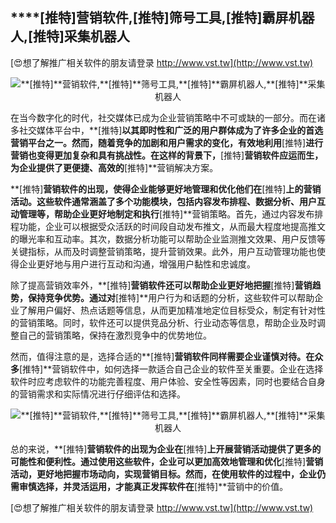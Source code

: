 ## ****[推特]**营销软件,**[推特]**筛号工具,**[推特]**霸屏机器人,**[推特]**采集机器人**

[😍想了解推广相关软件的朋友请登录 http://www.vst.tw](http://www.vst.tw)

 <center><img src="https://vst.tw/MP4/tuiguang/png/5.png" alt="**[推特]**营销软件,**[推特]**筛号工具,**[推特]**霸屏机器人,**[推特]**采集机器人"></center>

在当今数字化的时代，社交媒体已成为企业营销策略中不可或缺的一部分。而在诸多社交媒体平台中，**[推特]**以其即时性和广泛的用户群体成为了许多企业的首选营销平台之一。然而，随着竞争的加剧和用户需求的变化，有效地利用**[推特]**进行营销也变得更加复杂和具有挑战性。在这样的背景下，**[推特]**营销软件应运而生，为企业提供了更便捷、高效的**[推特]**营销解决方案。

**[推特]**营销软件的出现，使得企业能够更好地管理和优化他们在**[推特]**上的营销活动。这些软件通常涵盖了多个功能模块，包括内容发布排程、数据分析、用户互动管理等，帮助企业更好地制定和执行**[推特]**营销策略。首先，通过内容发布排程功能，企业可以根据受众活跃的时间段自动发布推文，从而最大程度地提高推文的曝光率和互动率。其次，数据分析功能可以帮助企业监测推文效果、用户反馈等关键指标，从而及时调整营销策略，提升营销效果。此外，用户互动管理功能也使得企业更好地与用户进行互动和沟通，增强用户黏性和忠诚度。

除了提高营销效率外，**[推特]**营销软件还可以帮助企业更好地把握**[推特]**营销趋势，保持竞争优势。通过对**[推特]**用户行为和话题的分析，这些软件可以帮助企业了解用户偏好、热点话题等信息，从而更加精准地定位目标受众，制定有针对性的营销策略。同时，软件还可以提供竞品分析、行业动态等信息，帮助企业及时调整自己的营销策略，保持在激烈竞争中的优势地位。

然而，值得注意的是，选择合适的**[推特]**营销软件同样需要企业谨慎对待。在众多**[推特]**营销软件中，如何选择一款适合自己企业的软件至关重要。企业在选择软件时应考虑软件的功能完善程度、用户体验、安全性等因素，同时也要结合自身的营销需求和实际情况进行仔细评估和选择。

 <center><img src="https://vst.tw/MP4/tuiguang/png/6.png" alt="**[推特]**营销软件,**[推特]**筛号工具,**[推特]**霸屏机器人,**[推特]**采集机器人"></center>

总的来说，**[推特]**营销软件的出现为企业在**[推特]**上开展营销活动提供了更多的可能性和便利性。通过使用这些软件，企业可以更加高效地管理和优化**[推特]**营销活动，更好地把握市场动向，实现营销目标。然而，在使用软件的过程中，企业仍需审慎选择，并灵活运用，才能真正发挥软件在**[推特]**营销中的价值。

[😍想了解推广相关软件的朋友请登录 http://www.vst.tw](http://www.vst.tw)



